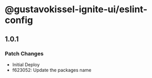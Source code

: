 # @gustavokissel-ignite-ui/eslint-config

## 1.0.1

### Patch Changes

- Initial Deploy
- f623052: Update the packages name
